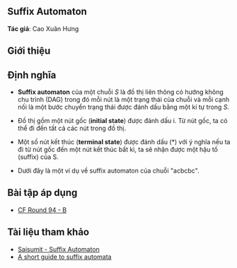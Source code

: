 ## Suffix Automaton



**Tác giả**: Cao Xuân Hưng

## Giới thiệu

## Định nghĩa

- **Suffix automaton** của một chuỗi $S$ là đồ thị liên thông có hướng không chu trình (DAG) trong đó mỗi nút là một trạng thái của chuỗi và mỗi cạnh nối là một bước chuyển trạng thái được đánh dấu bằng một kí tự trong $S$.

- Đồ thị gồm một nút gốc (**initial state**) được đánh dấu i. Từ nút gốc, ta có thể đi đến tất cả các nút trong đồ thị.

- Một số nút kết thúc (**terminal state**) được đánh dấu (*) với ý nghĩa nếu ta đi từ nút gốc đến một nút kết thúc bất kì, ta sẽ nhận được một hậu tố (suffix) của S.

- Dưới đây là một ví dụ về suffix automaton của chuỗi "acbcbc".

## Bài tập áp dụng

- [CF Round 94 - B](http://codeforces.com/problemset/problem/128/B)

## Tài liệu tham khảo

- [Saisumit - Suffix Automaton](https://saisumit.wordpress.com/2016/01/26/suffix-automaton/)
- [A short guide to suffix automata](http://codeforces.com/blog/entry/20861)